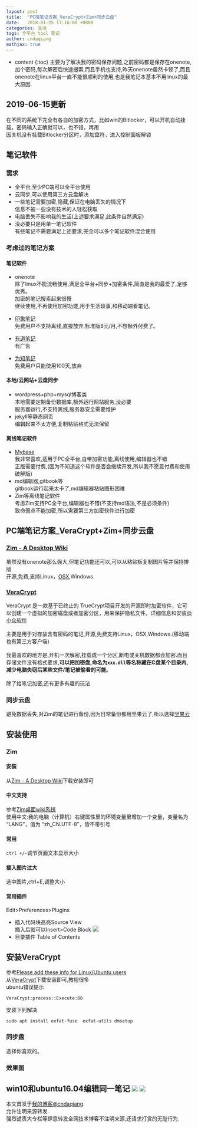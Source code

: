 ```yaml
---
layout: post
title:  "PC端笔记方案_VeraCrypt+Zim+同步云盘"
date:   2018-01-25 17:16:00 +0800
categories: 生活
tags: 全平台 tool 笔记
author: cndaqiang
mathjax: true
---
```

* content
{:toc}
主要为了解决我的密码保存问题,之前密码都是保存在onenote,加个密码,每次解密后快速搜索,而且手机也支持,昨天onenote居然卡顿了,而且onenote在linux平台一直不能很顺利的使用,也是我笔记本基本不用linux的最大原因.







## 2019-06-15更新
在不同的系统下完全有各自的加密方式，比如win的Bitlocker，可以开机自动挂载，密码输入正确就可以，也不错，再用<br>
因关机没有挂载Bitlocker分区时，添加盘符，进入控制面板解锁


## 笔记软件
### 需求
- 全平台,至少PC端可以全平台使用
- 云同步,可以使用第三方云盘解决
- 一些笔记需要加密,隐藏,保证在电脑丢失的情况下
<br>信息不被一些没有技术的人轻松获取
- 电脑丢失不影响我的生活(上述要求满足,此条件自然满足)
- 没必要只是用单一笔记软件
<br>有些笔记不需要满足上述要求,完全可以多个笔记软件混合使用

### 考虑过的笔记方案
#### 笔记软件
- onenote
<br>除了linux不能流畅使用,满足全平台+同步+加密条件,简直是我的最爱了,足够优秀。<br>
加密的笔记搜索起来很慢<br>
继续使用,不再使用加密功能,用于生活琐事,和移动端看笔记。

- [印象笔记](https://www.yinxiang.com/)
<br>免费用户不支持离线,直接放弃,标准版8元/月,不想额外付费了。
- [有道笔记](https://note.youdao.com/)
<br>有广告
- [为知笔记](https://www.wiz.cn/)
<br>免费用户只能使用100天,放弃

#### 本地/云网站+云盘同步
- wordpress+php+mysql博客类
<br>本地需要定期备份数据库,额外运行网站服务,没必要
<br>服务器运行,不支持离线,服务器安全需要维护
- jekyll等静态网页
<br>编辑起来不太方便,复制粘贴格式无法保留

#### 离线笔记软件
- [Mybase](http://www.wjjsoft.com)
<br>我非常喜欢,适用于PC全平台,自带加密功能,离线使用,编辑器也不错<br>
正版需要付费,(因为不知道这个软件是否会继续开发,所以我不愿意付费和使用破解版)
- md编辑器,gitbook等
<br>gitbook运行起来太卡了,md编辑器粘贴图形困难
- Zim等离线笔记软件
<br>考虑Zim支持PC全平台,编辑器也不错(不支持md语法,不是必须条件)
<br>致命弱点不能加密,所以需要第三方加密软件进行加密


## PC端笔记方案_VeraCrypt+Zim+同步云盘
### [Zim - A Desktop Wiki](http://zim-wiki.org/)
虽然没有onenote那么强大,但笔记功能还可以,可以从粘贴板复制图片等并保持排版
<br>开源,免费,支持Linux，[OSX](http://zim-wiki.org/install.html),Windows.

### [VeraCrypt](https://veracrypt.codeplex.com/)
VeraCrypt 是一款基于已终止的 TrueCrypt项目开发的开源即时加密软件，它可以创建一个虚拟的加密磁盘或者加密分区，用来保护隐私文件。详细信息和安装[@小众软件](https://www.appinn.com/veracrypt/)<br>
<br>主要是用于对存放含有密码的笔记,开源,免费支持Linux，OSX,Windows.(移动端也有第三方客户端)
<br><br>我最喜欢的地方是,开机一次解密,挂载成一个分区,断电或关机数据都会加密.而且存储文件没有格式要求,**可以把加密盘,命名为`xxx.dll`等名称藏在C盘某个目录内,减少电脑失窃后某些文件/笔记被偷看的可能**。
<br><br>除了给笔记加密,还有更多有趣的玩法

### 同步云盘
避免数据丢失,对Zim的笔记进行备份,因为日常备份都用坚果云了,所以选择[坚果云](https://www.jianguoyun.com)

## 安装使用
### Zim
#### 安装
从[Zim - A Desktop Wiki](http://zim-wiki.org/)下载安装即可<br>
#### 中文支持
参考[Zim桌面wiki系统](http://menxu.lofter.com/post/164b9d_3ebf7b)<br>
使用中文:我的电脑（计算机）右键属性里的环境变量里增加一个变量，变量名为 “LANG”，值为 “zh_CN.UTF-8″，皆不带引号
#### 常用
`ctrl +/-`调节页面文本显示大小
#### 插入图片过大
选中图片,ctrl+E,调整大小
#### 常用插件
Edit>Preferences>Plugins
- 插入代码块高亮Source View<br>
插入后就可以Insert>Code Block
![](/uploads/2020/06/source.PNG)
- 目录插件 Table of Contents

## 安装VeraCrypt
参考[Please add these info for Linux/Ubuntu users](https://sourceforge.net/p/veracrypt/discussion/technical/thread/1056ed16/)<br>
从[VeraCrypt](https://veracrypt.codeplex.com/)下载安装即可,教程很多<br>
ubuntu错误提示
```
VeraCrypt:process::Execute:88
```
安装下列解决
```
sudo apt install exfat-fuse  exfat-utils dmsetup
```
### 同步盘
选择你喜欢的。

### 效果图
win10和ubuntu16.04编辑同一笔记
![](/uploads/2018/01/zimlin.PNG)
![](/uploads/2018/01/zimwin.PNG)
------
本文首发于[我的博客@cndaqiang](https://cndaqiang.github.io/).<br>
允许注明来源转发.<br>
强烈谴责大专栏等肆意转发全网技术博客不注明来源,还请求打赏的无耻行为.
